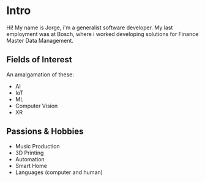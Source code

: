 # Intro
Hi! 
My name is Jorge, i'm a generalist software developer. 
My last employment was at Bosch, where i worked developing solutions for Finance Master Data Management.


## Fields of Interest
An amalgamation of these:
- AI
- IoT
- ML
- Computer Vision
- XR

## Passions & Hobbies
- Music Production
- 3D Printing
- Automation
- Smart Home
- Languages (computer and human)
